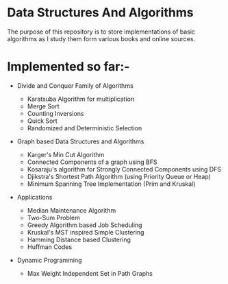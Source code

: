 Data Structures And Algorithms
==============================
The purpose of this repository is to store implementations of basic algorithms as
I study them form various books and online sources.

# Implemented so far:-
- Divide and Conquer Family of Algorithms
    - Karatsuba Algorithm for multiplication
    - Merge Sort
    - Counting Inversions
    - Quick Sort
    - Randomized and Deterministic Selection
    
- Graph based Data Structures and Algorithms
    - Karger's Min Cut Algorithm
    - Connected Components of a graph using BFS
    - Kosaraju's algorithm for Strongly Connected Components using DFS
    - Djikstra's Shortest Path Algorithm (using Priority Queue or Heap)
    - Minimum Spanning Tree Implementation (Prim and Kruskal)

- Applications
    - Median Maintenance Algorithm
    - Two-Sum Problem
    - Greedy Algorithm based Job Scheduling
    - Kruskal's MST inspired Simple Clustering
    - Hamming Distance based Clustering
    - Huffman Codes
    
- Dynamic Programming
    - Max Weight Independent Set in Path Graphs